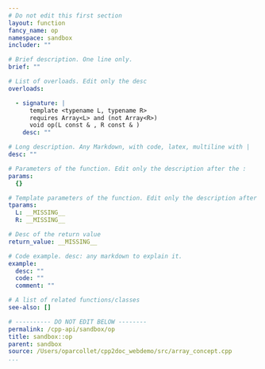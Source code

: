 ```yaml
---
# Do not edit this first section
layout: function
fancy_name: op
namespace: sandbox
includer: ""

# Brief description. One line only.
brief: ""

# List of overloads. Edit only the desc
overloads:

  - signature: |
      template <typename L, typename R>
      requires Array<L> and (not Array<R>)
      void op(L const & , R const & )
    desc: ""

# Long description. Any Markdown, with code, latex, multiline with |
desc: ""

# Parameters of the function. Edit only the description after the :
params:
  {}

# Template parameters of the function. Edit only the description after the :
tparams:
  L: __MISSING__
  R: __MISSING__

# Desc of the return value
return_value: __MISSING__

# Code example. desc: any markdown to explain it.
example:
  desc: ""
  code: ""
  comment: ""

# A list of related functions/classes
see-also: []

# ---------- DO NOT EDIT BELOW --------
permalink: /cpp-api/sandbox/op
title: sandbox::op
parent: sandbox
source: /Users/oparcollet/cpp2doc_webdemo/src/array_concept.cpp
...
```


